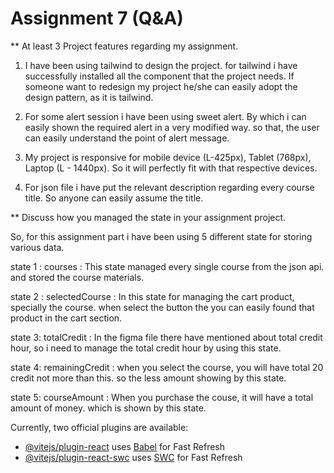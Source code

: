 # Assignment 7 (Q&A)

** At least 3 Project features regarding my assignment.

1. I have been using tailwind to design the project. for tailwind i have successfully installed all the component that the project needs. If someone want to redesign my project he/she can easily adopt the design pattern, as it is tailwind.

2. For some alert session i have been using sweet alert. By which i can easily shown the required alert in a very modified way. so that, the user can easily understand the point of alert message.

3. My project is responsive for mobile device (L-425px), Tablet (768px), Laptop (L - 1440px). So it will perfectly fit with that respective devices.

4. For json file i have put the relevant description regarding every course title. So anyone can easily assume the title.



** Discuss how you managed the state in your assignment project.

So, for this assignment part i have been using 5 different state for storing various data. 

state 1 : courses : This state managed every single course from the json api. and stored the course materials.

state 2 : selectedCourse : In this state for managing the cart product, specially the course. when select the button the you can easily found that product in the cart section.

state 3: totalCredit : In the figma file there have mentioned about total credit hour, so i need to manage the total credit hour by using this state.

state 4: remainingCredit : when you select the course, you will have total 20 credit not more than this. so the less amount showing by this state.

state 5: courseAmount : When you purchase the couse, it will have a total amount of money. which is shown by this state. 

Currently, two official plugins are available:

- [@vitejs/plugin-react](https://github.com/vitejs/vite-plugin-react/blob/main/packages/plugin-react/README.md) uses [Babel](https://babeljs.io/) for Fast Refresh
- [@vitejs/plugin-react-swc](https://github.com/vitejs/vite-plugin-react-swc) uses [SWC](https://swc.rs/) for Fast Refresh
